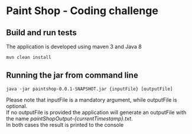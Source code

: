 # Paint Shop - Coding challenge

## Build and run tests

The application is developed using maven 3 and Java 8

```mvn clean install``` 


## Running the jar from command line

```java -jar paintshop-0.0.1-SNAPSHOT.jar {inputFile} [outputFile]```

Please note that inputFile is a mandatory argument, while outputFile is optional.	
If no outputFile is provided the application will generate an outputFile with the name *paintShopOutput-{currentTimestamp}.txt*.	
In both cases the result is printed to the console
